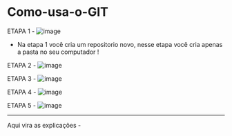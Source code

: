 # Como-usa-o-GIT
ETAPA 1 - ![image](https://user-images.githubusercontent.com/97459786/227805699-7ae751a4-05ab-4005-8aa3-bf905e86d52d.png)
- Na etapa 1 você cria um repositorio novo, nesse etapa você cria apenas a pasta no seu computador !

ETAPA 2 - ![image](https://user-images.githubusercontent.com/97459786/227805718-2345777f-7859-42c5-af21-e8e68660b61b.png)


ETAPA 3 - ![image](https://user-images.githubusercontent.com/97459786/227805740-0927d2af-05f3-4391-a26b-1e1e89b8cf7e.png)


ETAPA 4 - ![image](https://user-images.githubusercontent.com/97459786/227805754-185f8aa5-7d29-413c-99bd-12e64bf86dc6.png)



ETAPA 5 - ![image](https://user-images.githubusercontent.com/97459786/227805758-38bdbf34-18ef-4b7c-80d3-9ed31e0b8b48.png)

------------------------------------------------------------------------------------------------------------------------------------------------------------------------
Aqui vira as explicações -
